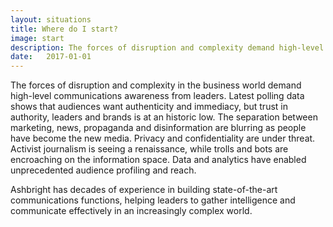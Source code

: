 ```yaml
---
layout: situations
title: Where do I start?
image: start
description: The forces of disruption and complexity demand high-level communications awareness from leaders. Ashbright builds state-of-the-art communications functions, helping leaders to gather intelligence and communicate effectively in an increasingly complex world.
date:   2017-01-01
---
```


The forces of disruption and complexity in the business world demand high-level communications awareness from leaders. Latest polling data shows that audiences want authenticity and immediacy, but trust in authority, leaders and brands is at an historic low. The separation between marketing, news, propaganda and disinformation are blurring as people have become the new media. Privacy and confidentiality are under threat. Activist journalism is seeing a renaissance, while trolls and bots are encroaching on the information space. Data and analytics have enabled unprecedented audience profiling and reach.

Ashbright has decades of experience in building state-of-the-art communications functions, helping leaders to gather intelligence and communicate effectively in an increasingly complex world.
